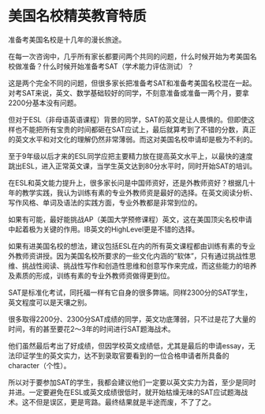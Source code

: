 # 美国名校精英教育特质

准备考美国名校是十几年的漫长旅途。

在每一次咨询中，几乎所有家长都要问两个共同的问题，什么时候开始为考美国名校做准备？什么时候开始准备考SAT（学术能力评估测试）？

这是两个完全不同的问题，但很多家长把准备考SAT和准备考美国名校混在一起。对考SAT来说，英文、数学基础较好的同学，不刻意准备或准备一两个月，要拿2200分基本没有问题。

但对于ESL（非母语英语课程）背景的同学，SAT的英文是让人畏惧的。但即使这样也不能把所有宝贵的时间都砸在SAT应试上，最后就算考到了不错的分数，真正的英文水平和对文化的理解仍然非常薄弱。而这对美国名校申请却是极为不利的。

至于9年级以后才来的ESL同学应把主要精力放在提高英文水平上，以最快的速度跳出ESL，进入正常英文课，当学生英文达到80分水平时，同时开始SAT的培训。

在ESL和英文能力提升上，很多家长问是中国师资好，还是外教师资好？根据几十年的教学实践，我认为训练有素的专业外教师资是最好的选择。在英文阅读分析、写作风格、单词及语法的实践方面，专业外教都是非常到位的。

如果有可能，最好能挑战AP（美国大学预修课程）英文，这在美国顶尖名校申请中起着极为关键的作用。IB英文的HighLevel更是不错的选择。

如果有进美国名校的想法，建议包括ESL在内的所有英文课程都由训练有素的专业外教师资讲授。因为美国名校所要求的一些文化内涵的“软体”，只有通过挑战性思维、挑战性阅读、挑战性写作和创造性思维和创意写作来完成，而这些能力的培养及素质的形成，训练有素的专业外教师资做得更到位。

SAT是标准化考试，同托福一样有它自身的很多弊端。同样2300分的SAT学生，英文程度可以是天壤之别。

很多取得2200分、2300分SAT成绩的同学，英文功底薄弱，只不过是花了大量的时间，有的甚至要花2～3年的时间进行SAT题海战术。

他们虽然最后考出了好成绩，但因学校英文成绩低，尤其是最后的申请essay，无法印证学生的英文实力，达不到录取官要看到的一位合格申请者所具备的character（个性）。

所以对于要参加SAT的学生，我都会建议他们一定要以英文实力为首，至少是同时并进。一定要避免在ESL或英文成绩很低时，就开始枯燥无味的SAT应试题海战术。这不但是误区，更是弯路。最终结果就是半途而废，不了了之。